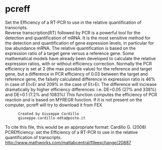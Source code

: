 # pcreff
Set the Efficiency of a RT-PCR to use in the relative quantification of transcripts.<br/>
Reverse transcription(RT) followed by PCR is a powerful tool for the
detection and quantification of mRNA. It is the most sensitive method for
the detection and quantification of gene expression levels, in particular
for low abundance mRNA.
The relative quantification is based on the expression ratio of a target
gene versus a reference gene. Some mathematical models have already been
developed to calculate the relative expression ratios, with or without
efficiency correction. Normally the PCR efficiency is set at 2 (the max 
possible value) for the reference and target gene, but a difference in 
PCR efficiency of 0.03 between the target and reference gene, the falsely
calculated difference in expression ratio is 46% in case of Et<Er and 209%
in the case of Et>Er. The difference will increase dramatically by higher
efficiency differences: i.e. DE=0.05 (27% and 338%) and DE=0.1 (7.2% and
1083%)
This function computes the efficiency of PCR reaction and is based on MYREGR 
function. If it is not present on the computer, pcreff will try to download
it from FEX

          Created by Giuseppe Cardillo
          giuseppe.cardillo-edta@poste.it

To cite this file, this would be an appropriate format:
Cardillo G. (2008) PCREfficiency: set the Efficiency of a RT-PCR to use
in the relative quantification of transcripts.
http://www.mathworks.com/matlabcentral/fileexchange/20887
